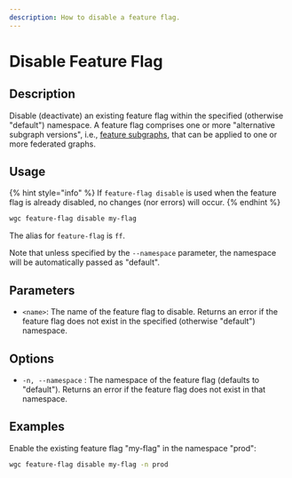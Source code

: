 ```yaml
---
description: How to disable a feature flag.
---
```


# Disable Feature Flag

## Description

Disable (deactivate) an existing feature flag within the specified (otherwise "default") namespace. A feature flag comprises one or more "alternative subgraph versions", i.e., [feature subgraphs](../feature-subgraphs/), that can be applied to one or more federated graphs.

## Usage

{% hint style="info" %}
If `feature-flag disable` is used when the feature flag is already disabled, no changes (nor errors) will occur.
{% endhint %}

```bash
wgc feature-flag disable my-flag
```

The alias for `feature-flag` is `ff`.

Note that unless specified by the `--namespace` parameter, the namespace will be automatically passed as "default".

## Parameters

* `<name>`: The name of the feature flag to disable. Returns an error if the feature flag does not exist in the specified (otherwise "default") namespace.

## Options

* `-n, --namespace` : The namespace of the feature flag (defaults to "default"). Returns an error if the feature flag does not exist in that namespace.

## Examples

Enable the existing feature flag "my-flag" in the namespace "prod":

```sh
wgc feature-flag disable my-flag -n prod
```

